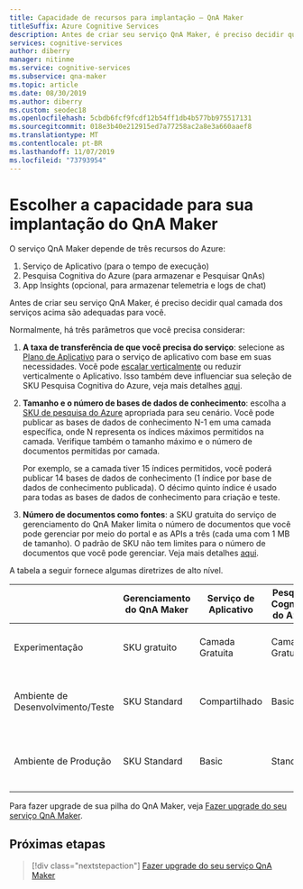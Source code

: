 ```yaml
---
title: Capacidade de recursos para implantação – QnA Maker
titleSuffix: Azure Cognitive Services
description: Antes de criar seu serviço QnA Maker, é preciso decidir qual camada dos serviços acima são adequadas para você.
services: cognitive-services
author: diberry
manager: nitinme
ms.service: cognitive-services
ms.subservice: qna-maker
ms.topic: article
ms.date: 08/30/2019
ms.author: diberry
ms.custom: seodec18
ms.openlocfilehash: 5cbdb6fcf9fcdf12b54ff1db4b577bb975517131
ms.sourcegitcommit: 018e3b40e212915ed7a77258ac2a8e3a660aaef8
ms.translationtype: MT
ms.contentlocale: pt-BR
ms.lasthandoff: 11/07/2019
ms.locfileid: "73793954"
---
```

# <a name="choosing-capacity-for-your-qna-maker-deployment"></a>Escolher a capacidade para sua implantação do QnA Maker

O serviço QnA Maker depende de três recursos do Azure:
1.  Serviço de Aplicativo (para o tempo de execução)
2.  Pesquisa Cognitiva do Azure (para armazenar e Pesquisar QnAs)
3.  App Insights (opcional, para armazenar telemetria e logs de chat)

Antes de criar seu serviço QnA Maker, é preciso decidir qual camada dos serviços acima são adequadas para você. 

Normalmente, há três parâmetros que você precisa considerar:

1. **A taxa de transferência de que você precisa do serviço**: selecione as [Plano de Aplicativo](https://azure.microsoft.com/pricing/details/app-service/plans/) para o serviço de aplicativo com base em suas necessidades. Você pode [escalar verticalmente](https://docs.microsoft.com/azure/app-service/manage-scale-up) ou reduzir verticalmente o Aplicativo. Isso também deve influenciar sua seleção de SKU Pesquisa Cognitiva do Azure, veja mais detalhes [aqui](https://docs.microsoft.com/azure/search/search-sku-tier).

1. **Tamanho e o número de bases de dados de conhecimento**: escolha a [SKU de pesquisa do Azure](https://azure.microsoft.com/pricing/details/search/) apropriada para seu cenário. Você pode publicar as bases de dados de conhecimento N-1 em uma camada específica, onde N representa os índices máximos permitidos na camada. Verifique também o tamanho máximo e o número de documentos permitidas por camada.

    Por exemplo, se a camada tiver 15 índices permitidos, você poderá publicar 14 bases de dados de conhecimento (1 índice por base de dados de conhecimento publicada). O décimo quinto índice é usado para todas as bases de dados de conhecimento para criação e teste. 

1. **Número de documentos como fontes**: a SKU gratuita do serviço de gerenciamento do QnA Maker limita o número de documentos que você pode gerenciar por meio do portal e as APIs a três (cada uma com 1 MB de tamanho). O padrão de SKU não tem limites para o número de documentos que você pode gerenciar. Veja mais detalhes [aqui](https://aka.ms/qnamaker-pricing).

A tabela a seguir fornece algumas diretrizes de alto nível.

|                        | Gerenciamento do QnA Maker | Serviço de Aplicativo | Pesquisa Cognitiva do Azure | Limitações                      |
| ---------------------- | -------------------- | ----------- | ------------ | -------------------------------- |
| Experimentação        | SKU gratuito             | Camada Gratuita   | Camada Gratuita    | Publicar até 2 KB/s, tamanho de 50 MB  |
| Ambiente de Desenvolvimento/Teste   | SKU Standard         | Compartilhado      | Basic        | Publicar até 14 KBs, com tamanho de 2 GB    |
| Ambiente de Produção | SKU Standard         | Basic       | Standard     | Publicar até 49 KBs, tamanho de 25 GB |

Para fazer upgrade de sua pilha do QnA Maker, veja [Fazer upgrade do seu serviço QnA Maker](../How-To/set-up-qnamaker-service-azure.md#upgrade-qna-maker).

## <a name="next-steps"></a>Próximas etapas

> [!div class="nextstepaction"]
> [Fazer upgrade do seu serviço QnA Maker](../How-To/set-up-qnamaker-service-azure.md#upgrade-qna-maker)
